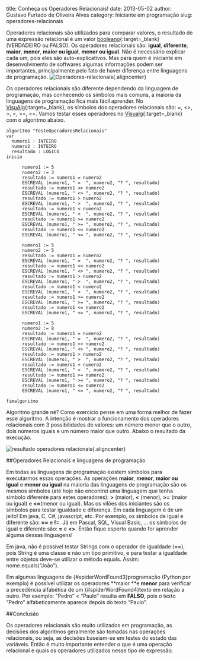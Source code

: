 title: Conheça os Operadores Relacionais!
date: 2013-05-02
author: Gustavo Furtado de Oliveira Alves
category: Iniciante em programação
slug: operadores-relacionais

Operadores relacionais são utilizados para comparar valores, o resultado
de uma expressão relacional é um valor
[booleano](http://www.dicasdeprogramacao.com.br/tipos-de-dados-primitivos/ "Conheça os tipos de dados básicos em programação!"){:target=\_blank} (VERDADEIRO
ou FALSO). Os operadores relacionais são: **igual**, **diferente**,
**maior**, **menor**, **maior ou igual**, **menor ou igual**. Não é
necessário explicar cada um, pois eles são auto-explicativos. Mas para
quem é iniciante em desenvolvimento de softwares algumas informações
podem ser importantes, principalmente pelo fato de haver diferença entre
linguagens de
programação.
![Operadores-relacionais](/images/operadores-relacionais/Operadores-relacionais.jpg){.aligncenter}

Os operadores relacionais são diferente dependendo da linguagem de
programação, mas conhecendo os símbolos mais comuns, a maioria da
linguagens de programação fica mais fácil aprender. No
[VisuAlg](http://www.dicasdeprogramacao.com.br/linguagem-de-programacao-para-iniciantes/ "Quer aprender programação? Saiba qual a melhor linguagem!"){:target=\_blank},
os símbolos dos operadores relacionais são: =, &lt;&gt;, &gt;, &lt;,
&gt;=, &lt;=. Vamos testar esses operadores no
[Visualg](http://www.dicasdeprogramacao.com.br/linguagem-de-programacao-para-iniciantes/ "Quer aprender programação? Saiba qual a melhor linguagem!"){:target=\_blank}
com
o algoritmo abaixo.

```
algoritmo "TesteOperadoresRelacionais"
var
  numero1 : INTEIRO
  numero2 : INTEIRO
  resultado : LOGICO
inicio

      numero1 := 5
      numero2 := 3
      resultado := numero1 = numero2
      ESCREVAL (numero1, " =  ", numero2, "? ", resultado)
      resultado := numero1 <> numero2
      ESCREVAL (numero1, " <> ", numero2, "? ", resultado)
      resultado := numero1 > numero2
      ESCREVAL (numero1, " >  ", numero2, "? ", resultado)
      resultado := numero1 < numero2
      ESCREVAL (numero1, " <  ", numero2, "? ", resultado)
      resultado := numero1 >= numero2
      ESCREVAL (numero1, " >= ", numero2, "? ", resultado)
      resultado := numero1 <= numero2
      ESCREVAL (numero1, " <= ", numero2, "? ", resultado)

      numero1 := 5
      numero2 := 5
      resultado := numero1 = numero2
      ESCREVAL (numero1, " =  ", numero2, "? ", resultado)
      resultado := numero1 <> numero2
      ESCREVAL (numero1, " <> ", numero2, "? ", resultado)
      resultado := numero1 > numero2
      ESCREVAL (numero1, " >  ", numero2, "? ", resultado)
      resultado := numero1 < numero2
      ESCREVAL (numero1, " <  ", numero2, "? ", resultado)
      resultado := numero1 >= numero2
      ESCREVAL (numero1, " >= ", numero2, "? ", resultado)
      resultado := numero1 <= numero2
      ESCREVAL (numero1, " <= ", numero2, "? ", resultado)

      numero1 := 5
      numero2 := 8
      resultado := numero1 = numero2
      ESCREVAL (numero1, " =  ", numero2, "? ", resultado)
      resultado := numero1 <> numero2
      ESCREVAL (numero1, " <> ", numero2, "? ", resultado)
      resultado := numero1 > numero2
      ESCREVAL (numero1, " >  ", numero2, "? ", resultado)
      resultado := numero1 < numero2
      ESCREVAL (numero1, " <  ", numero2, "? ", resultado)
      resultado := numero1 >= numero2
      ESCREVAL (numero1, " >= ", numero2, "? ", resultado)
      resultado := numero1 <= numero2
      ESCREVAL (numero1, " <= ", numero2, "? ", resultado)

fimalgoritmo
```

Algoritmo grande né? Como exercício pense em uma forma melhor de fazer
esse algoritmo. A intenção é mostrar o funcionamento dos operadores
relacionais com 3 possibilidades de valores: um número menor que o
outro, dois números iguais e um número maior que outro. Abaixo o
resultado da execução.

![resultado operadores
relacionais](/images/operadores-relacionais/resultado-operadores-relacionais.png){.aligncenter}

##Operadores Relacionais e linguagens de programação

Em todas as linguagens de programação existem símbolos para executarmos
essas operações. As operações **maior**, **menor**, **maior ou
igual** e **menor ou igual** na maioria das linguagens de programação
são os mesmos símbolos (até hoje não encontrei uma linguagem que tenha
símbolo diferente para estes
operadores): **&gt;** (maior), **&lt;** (menor), **&gt;=** (maior ou
igual) e **&lt;=**(menor ou igual). Mas os vilões dos iniciantes são os
símbolos para testar igualdade e diferença. Em cada linguagem é de um
jeito! Em java, C, C\#, javascript, etc. Por exemplo,
os símbolos de igual e diferente são: **==** e **!=**. Já em Pascal,
SQL, Visual Basic, ... os símbolos de igual e diferente
são: **=** e **&lt;&gt;**. Então fique esperto quando for aprender
alguma dessas linguagens!

Em java, não é possível testar Strings com o operador de igualdade
(**==**), pois String é uma classe e não um tipo primitivo, e para
testar a igualdade entre objetos deve-se utilizar o método equals.
Assim: nome.equals(“João”).

Em algumas linguagens de [](){#spiderWordFound3}programação (Python por
exemplo) é possível utilizar os operadores **maior **e **menor** para
verificar a precedência alfabética de um [](){#spiderWordFound4}texto em
relação a outro. Por exemplo: ”Pedro” &lt; “Paulo” resulta em **FALSO**,
pois o texto “Pedro” alfabeticamente aparece depois do texto “Paulo”.

##Conclusão

Os operadores relacionais são muito utilizados em programação, as
decisões dos algoritmos geralmente são tomadas nas operações
relacionais, ou seja, as decisões baseiam-se em testes do estado das
variáveis. Então é muito importante entender o que é uma operação
relacional e quais os operadores utilizados nesse tipo de expressão.
